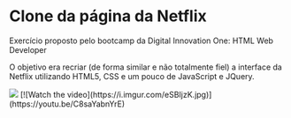 # Clone da página da Netflix

Exercício proposto pelo bootcamp da Digital Innovation One: HTML Web Developer

O objetivo era recriar (de forma similar e não totalmente fiel) a interface da Netflix utilizando HTML5, CSS e um pouco de JavaScript e JQuery.

<img src= 'https://i.imgur.com/eSBIjzK.jpg' >
[![Watch the video](https://i.imgur.com/eSBIjzK.jpg)](https://youtu.be/C8saYabnYrE)
